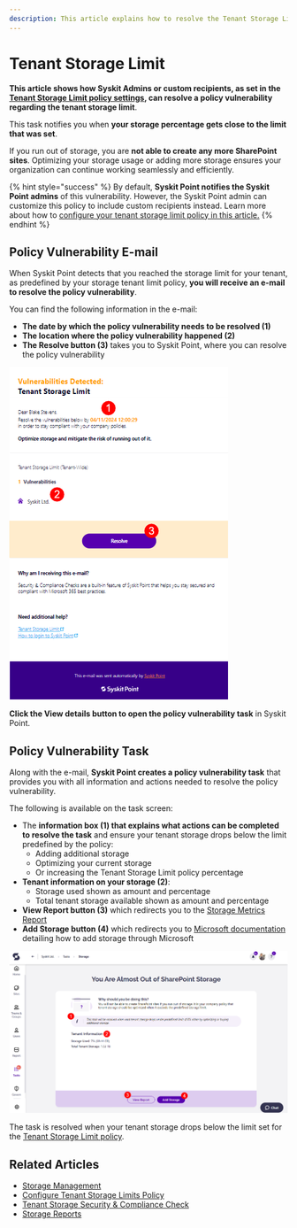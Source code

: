 ```yaml
---
description: This article explains how to resolve the Tenant Storage Limit policy vulnerability.
---
```


# Tenant Storage Limit

**This article shows how Syskit Admins or custom recipients, as set in the [Tenant Storage Limit policy settings](../../governance-and-automation/automated-workflows/tenant-storage-admin.md), can resolve a policy vulnerability regarding the tenant storage limit**.

This task notifies you when **your storage percentage gets close to the limit that was set**. 

If you run out of storage, you are **not able to create any more SharePoint sites**. Optimizing your storage usage or adding more storage ensures your organization can continue working seamlessly and efficiently. 

{% hint style="success" %}
By default, **Syskit Point notifies the Syskit Point admins** of this vulnerability. However, the Syskit Point admin can customize this policy to include custom recipients instead. Learn more about how to
[configure your tenant storage limit policy in this article.](../../governance-and-automation/automated-workflows/tenant-storage-admin.md)
{% endhint %}


## Policy Vulnerability E-mail

When Syskit Point detects that you reached the storage limit for your tenant, as predefined by your storage tenant limit policy, **you will receive an e-mail to resolve the policy vulnerability**.

You can find the following information in the e-mail:
* **The date by which the policy vulnerability needs to be resolved (1)**
* **The location where the policy vulnerability happened (2)**
* **The Resolve button (3)** takes you to Syskit Point, where you can resolve the policy vulnerability

![Policy Vulnerability E-mail](../../.gitbook/assets/tenant-storage-limit-email.png)

**Click the View details button to open the policy vulnerability task** in Syskit Point.

## Policy Vulnerability Task

Along with the e-mail, **Syskit Point creates a policy vulnerability task** that provides you with all information and actions needed to resolve the policy vulnerability. 

The following is available on the task screen:
* The **information box (1) that explains what actions can be completed to resolve the task** and ensure your tenant storage drops below the limit predefined by the policy:
  * Adding additional storage
  * Optimizing your current storage
  * Or increasing the Tenant Storage Limit policy percentage 
* **Tenant information on your storage (2)**:
  * Storage used shown as amount and percentage
  * Total tenant storage available shown as amount and percentage
* **View Report button (3)** which redirects you to the [Storage Metrics Report](../../storage-management/storage-reports.md#storage-metrics)
* **Add Storage button (4)** which redirects you to [Microsoft documentation](https://learn.microsoft.com/en-us/microsoft-365/commerce/add-storage-space?view=o365-worldwide) detailing how to add storage through Microsoft

![Policy Violation Task](../../.gitbook/assets/resolve-governance-tasks-tenant-storage-limit.png)

The task is resolved when your tenant storage drops below the limit set for the [Tenant Storage Limit policy](../../governance-and-automation/automated-workflows/tenant-storage-admin.md). 

## Related Articles

* [Storage Management](../../storage-management/storage-management-overview.md)
* [Configure Tenant Storage Limits Policy](../../governance-and-automation/automated-workflows/tenant-storage-admin.md)
* [Tenant Storage Security & Compliance Check](../../governance-and-automation/security-compliance-checks/tenant-storage.md)
* [Storage Reports](../../storage-management/storage-reports.md)